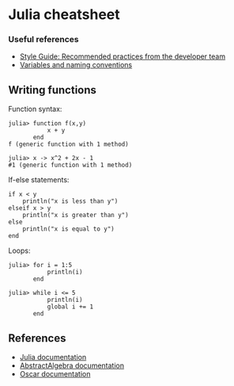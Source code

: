 # Julia cheatsheet

### Useful references
* [Style Guide: Recommended practices from the developer team](https://docs.julialang.org/en/v1/manual/style-guide/#Style-Guide)
* [Variables and naming conventions](https://docs.julialang.org/en/v1/manual/variables/#man-variables)

## Writing functions

Function syntax:
```
julia> function f(x,y)
           x + y
       end
f (generic function with 1 method)

julia> x -> x^2 + 2x - 1
#1 (generic function with 1 method)
```

If-else statements:
```
if x < y
    println("x is less than y")
elseif x > y
    println("x is greater than y")
else
    println("x is equal to y")
end
```

Loops:
```
julia> for i = 1:5
           println(i)
       end

julia> while i <= 5
           println(i)
           global i += 1
       end
```

## References
* [Julia documentation](https://docs.julialang.org/en/v1/)
* [AbstractAlgebra documentation]()
* [Oscar documentation]()
